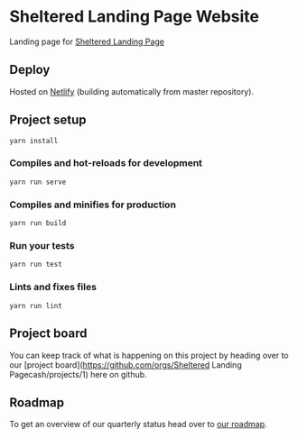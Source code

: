# Sheltered Landing Page Website

Landing page for [Sheltered Landing Page](https://www.be-sheltered.netlify.app)

## Deploy

Hosted on [Netlify](https://netlify.com) (building automatically from master repository).

## Project setup
```
yarn install
```

### Compiles and hot-reloads for development
```
yarn run serve
```

### Compiles and minifies for production
```
yarn run build
```

### Run your tests
```
yarn run test
```

### Lints and fixes files
```
yarn run lint
```

## Project board

You can keep track of what is happening on this project by heading over to our [project board](https://github.com/orgs/Sheltered Landing Pagecash/projects/1) here on github.

## Roadmap

To get an overview of our quarterly status head over to [our roadmap](https://www.notion.so/donesunday/bd48985b027e4619b678b0b8ece279fb?v=89f353f020614cc7a87ea015e859daee).
